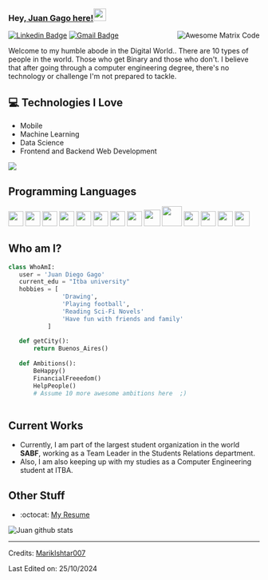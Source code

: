 
### Hey,[ Juan Gago here!](https://www.linkedin.com/in/juan-gago-22481129b)<img src="https://media.giphy.com/media/hvRJCLFzcasrR4ia7z/giphy.gif" width="25px">


<img src = 'https://github.com/MarikIshtar007/MarikIshtar007/blob/master/images/matrix.gif' alt = 'Awesome Matrix Code' align='right'/>

[![Linkedin Badge](https://img.shields.io/badge/-juan-blue?style=flat-square&logo=Linkedin&logoColor=white&link=https://www.linkedin.com/in/juan-gago-22481129b)](https://www.linkedin.com/in/juan-gago-22481129b) [![Gmail Badge](https://img.shields.io/badge/-jgago@itba.edu.ar-c14438?style=flat-square&logo=Gmail&logoColor=white&link=mailto:jgago@itba.edu.ar)](mailto:jgago@itba.edu.ar) 


Welcome to my humble abode in the Digital World.. There are 10 types of people in the world. Those who get Binary and those who don't. I believe that after going through a computer engineering degree, there's no technology or challenge I'm not prepared to tackle.

## :computer: Technologies I Love
* Mobile
* Machine Learning
* Data Science
* Frontend and Backend Web Development

<img src = "https://github-readme-stats.vercel.app/api/top-langs/?username=cachoJDG&layout=compact">

## Programming Languages
<img src = 'https://github.com/MarikIshtar007/MarikIshtar007/blob/master/images/c-original.svg' width='30'/> <img src = 'https://github.com/MarikIshtar007/MarikIshtar007/blob/master/images/kotlin.svg' width='30'/> <img src = 'https://github.com/MarikIshtar007/MarikIshtar007/blob/master/images/pycharm.svg' width='30'/> <img src = 'https://github.com/MarikIshtar007/MarikIshtar007/blob/master/images/python2.png' height='30'/> <img src = 'https://github.com/MarikIshtar007/MarikIshtar007/blob/master/images/flutter-logo.svg' width='30'/> <img src = 'https://github.com/MarikIshtar007/MarikIshtar007/blob/master/images/html.svg' width='30'/> <img src = 'https://github.com/MarikIshtar007/MarikIshtar007/blob/master/images/css.svg' width='30'/> <img src = 'https://github.com/MarikIshtar007/MarikIshtar007/blob/master/images/js.svg' width='30'/> <img src = 'https://github.com/MarikIshtar007/MarikIshtar007/blob/master/images/bootstrap.svg' width='33'/> <img src = 'https://github.com/MarikIshtar007/MarikIshtar007/blob/master/images/django.svg' height='40'/> <img src = 'https://github.com/MarikIshtar007/MarikIshtar007/blob/master/images/flask.png' width='30'/> <img src = 'https://github.com/MarikIshtar007/MarikIshtar007/blob/master/images/java.svg' width='30'/> 
 <img src = 'https://github.com/MarikIshtar007/MarikIshtar007/blob/master/images/sql.svg' width='30'/> <img src = 'https://github.com/MarikIshtar007/MarikIshtar007/blob/master/images/git.svg' width='30'/>
 
 ## Who am I?
 ```python
 class WhoAmI:
 	user = 'Juan Diego Gago'
	current_edu = "Itba university"
	hobbies = [
				'Drawing',
				'Playing football',
				'Reading Sci-Fi Novels'
				'Have fun with friends and family'
			]
	
	def getCity():
		return Buenos_Aires()
	
	def Ambitions():
		BeHappy()
		FinancialFreeedom()
		HelpPeople()
		# Assume 10 more awesome ambitions here  ;)
	
 ```
 
## Current Works
 * Currently, I am part of the largest student organization in the world **SABF**, working as a Team Leader in the Students Relations department.
 * Also, I am also keeping up with my studies as a Computer Engineering student at ITBA.
 
## Other Stuff
  - :octocat: [My Resume](https://docs.google.com/document/d/1nR3BGaiU5HpbNZobA6ZJ2LW765RBxO4Qvx9HOtxGC48/edit?usp=sharing)

![Juan github stats](https://github-readme-stats.vercel.app/api?username=cachoJDG&show_icons=true&hide=[%22issues%22])
 
 -------
Credits: [MarikIshtar007](https://github.com/MarikIshtar007)

Last Edited on: 25/10/2024
